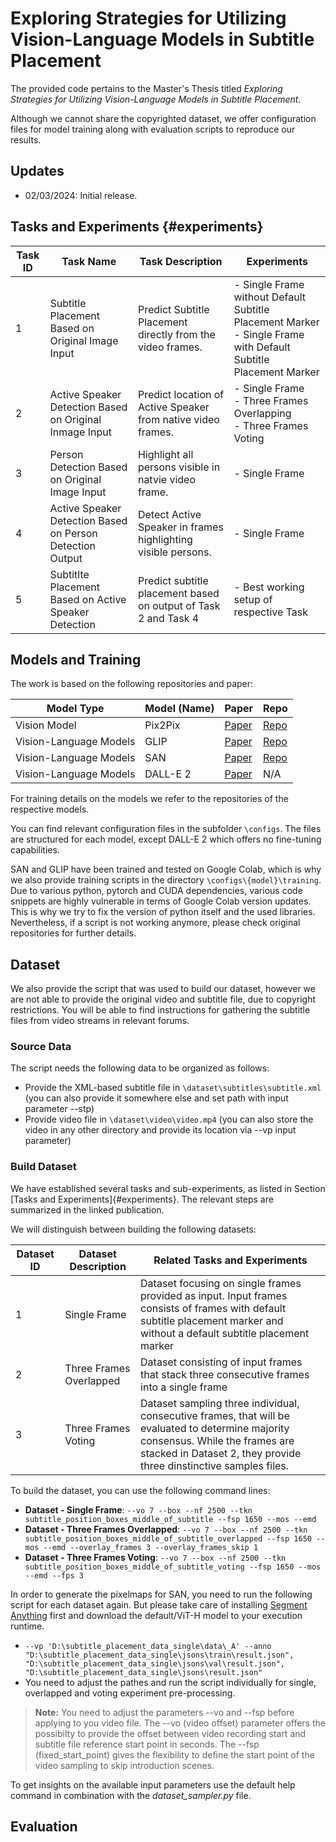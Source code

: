 # Exploring Strategies for Utilizing Vision-Language Models in Subtitle Placement

The provided code pertains to the Master's Thesis titled _Exploring Strategies for Utilizing Vision-Language Models in 
Subtitle Placement_. 

Although we cannot share the copyrighted dataset, we offer configuration files for model training along with evaluation 
scripts to reproduce our results. 

## Updates 
- 02/03/2024: Initial release.

## Tasks and Experiments {#experiments}
| Task ID | Task Name | Task Description | Experiments                                                                                                         |
|---------|-----------|------------------|---------------------------------------------------------------------------------------------------------------------|
| 1 | Subtitle Placement Based on Original Image Input | Predict Subtitle Placement directly from the video frames.| - Single Frame without Default Subtitle Placement Marker<br/> - Single Frame with Default Subtitle Placement Marker |
| 2 | Active Speaker Detection Based on Original Inmage Input | Predict location of Active Speaker from native video frames. | - Single Frame <br/>- Three Frames Overlapping<br/>- Three Frames Voting                                            |
| 3 | Person Detection Based on Original Image Input | Highlight all persons visible in natvie video frame. | - Single Frame                                                                                                      |
| 4 | Active Speaker Detection Based on Person Detection Output | Detect Active Speaker in frames highlighting visible persons. | - Single Frame                                                                                                      |
| 5 | Subtitlte Placement Based on Active Speaker Detection | Predict subtitle placement based on output of Task 2 and Task 4 | - Best working setup of respective Task                                                                             |


## Models and Training
The work is based on the following repositories and paper:

| Model Type               | Model (Name)  | Paper                                         | Repo                                                            |
|--------------------------|---------------|-----------------------------------------------|-----------------------------------------------------------------|
| Vision Model             | Pix2Pix       | [Paper](https://arxiv.org/pdf/1611.07004.pdf) | [Repo](https://github.com/junyanz/pytorch-CycleGAN-and-pix2pix) |
| Vision-Language Models   | GLIP          | [Paper](https://arxiv.org/abs/2112.03857)     | [Repo](https://github.com/microsoft/GLIP/tree/main)             |
| Vision-Language Models   | SAN           | [Paper](https://arxiv.org/abs/2302.12242)     | [Repo](https://github.com/MendelXu/SAN/tree/main)               |
| Vision-Language Models   | DALL-E 2      | [Paper](http://arxiv.org/pdf/2204.06125.pdf)  | N/A                                                             |

For training details on the models we refer to the repositories of the respective models. 

You can find relevant configuration files in the subfolder ``\configs``. The files are structured for each model, 
except DALL-E 2 which offers no fine-tuning capabilities.

SAN and GLIP have been trained and tested on Google Colab, which is why we also provide training scripts in the 
directory ``\configs\{model}\training``.
Due to various python, pytorch and CUDA dependencies, various code snippets are highly vulnerable in terms of Google 
Colab version updates. 
This is why we try to fix the version of python itself and the used libraries. Nevertheless, if a script is not working 
anymore, please check original repositories for further details.

## Dataset
We also provide the script that was used to build our dataset, however we are not able to provide the original video 
and subtitle file, due to copyright restrictions.
You will be able to find instructions for gathering the subtitle files from video streams in relevant forums.

### Source Data
The script needs the following data to be organized as follows:
- Provide the XML-based subtitle file in ``\dataset\subtitles\subtitle.xml`` (you can also provide it somewhere else 
and set path with input parameter --stp)
- Provide video file in ``\dataset\video\video.mp4`` (you can also store the video in any other directory and provide 
its location via --vp input parameter)

### Build Dataset
We have established several tasks and sub-experiments, as listed in Section [Tasks and Experiments]{#experiments}. 
The relevant steps are summarized in the linked publication. 

We will distinguish between building the following datasets:

| Dataset ID | Dataset Description | Related Tasks and Experiments |
|------------|---------------------|-------------------------------|
| 1          | Single Frame | Dataset focusing on single frames provided as input. Input frames consists of frames with default subtitle placement marker and without a default subtitle placement marker | All single frame experiments |
| 2          | Three Frames Overlapped | Dataset consisting of input frames that stack three consecutive frames into a single frame | All three frames overlapped experiments |
| 3          | Three Frames Voting | Dataset sampling three individual, consecutive frames, that will be evaluated to determine majority consensus. While the frames are stacked in Dataset 2, they provide three dinstinctive samples files. | All three frames voting experiments |

To build the dataset, you can use the following command lines:
- **Dataset - Single Frame**: ``--vo
7
--box
--nf
2500
--tkn
subtitle_position_boxes_middle_of_subtitle
--fsp
1650
--mos
--emd``
- **Dataset - Three Frames Overlapped**: ``--vo
7
--box
--nf
2500
--tkn
subtitle_position_boxes_middle_of_subtitle_overlapped
--fsp
1650
--mos
--emd
--overlay_frames
3
--overlay_frames_skip
1``
- **Dataset - Three Frames Voting**: ``--vo
7
--box
--nf
2500
--tkn
subtitle_position_boxes_middle_of_subtitle_voting
--fsp
1650
--mos
--emd
--fps
3``

In order to generate the pixelmaps for SAN, you need to run the following script for each dataset again. But please
take care of installing [Segment Anything](https://github.com/facebookresearch/segment-anything/tree/main) first and
download the default/ViT-H model to your execution runtime.
- ``--vp 'D:\subtitle_placement_data_single\data\_A' --anno "D:\subtitle_placement_data_single\jsons\train\result.json", "D:\subtitle_placement_data_single\jsons\val\result.json", "D:\subtitle_placement_data_single\jsons\result.json"``
- You need to adjust the pathes and run the script individually for single, overlapped and voting experiment pre-processing.



> **Note:** You need to adjust the parameters --vo and --fsp before applying to you video file. The --vo (video offset) 
> parameter offers the possibilty to provide the offset between video recording start and subtitle file reference start 
> point in seconds. The --fsp (fixed_start_point) gives the flexibility to define the start point of the video sampling
> to skip introduction scenes.


To get insights on the available input parameters use the default help command in combination with the 
*dataset_sampler.py* file.

## Evaluation


